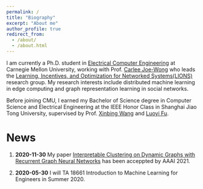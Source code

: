 ```yaml
---
permalink: /
title: "Biography"
excerpt: "About me"
author_profile: true
redirect_from: 
  - /about/
  - /about.html
---
```


I am currently a Ph.D. student in [Electrical Computer Engineering](https://www.ece.cmu.edu/) at Carnegie Mellon University, working with Prof. [Carlee Joe-Wong](https://www.andrew.cmu.edu/user/cjoewong/) who leads the [Learning, Incentives, and Optimization for Networked Systems(LIONS)](https://research.ece.cmu.edu/lions/index.html) research group. My research interests include distributed machine learning in edge computing and graph representation learning in social networks.

Before joining CMU, I earned my Bachelor of Science degree in Computer Science and Electrical Engineering at the IEEE Honor Class in Shanghai Jiao Tong University, supervised by Prof. [Xinbing Wang](http://www.cs.sjtu.edu.cn/~wang-xb/) and [Luoyi Fu](http://www.cs.sjtu.edu.cn/~fu-ly/).

News
======
1. <b>2020-11-30</b> My paper [Interpretable Clustering on Dynamic Graphs with Recurrent Graph Neural Networks](https://arxiv.org/abs/2012.08740) has been acceppted by AAAI 2021. 
    
2. <b>2020-05-30</b> I will TA 18661 Introduction to Machine Learning for Engineers in Summer 2020.